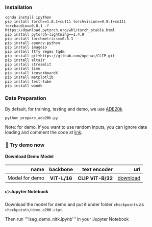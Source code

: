 
### Installation

```
conda install ipython
pip install torch==1.8.1+cu111 torchvision==0.9.1+cu111 torchaudio==0.8.1 -f https://download.pytorch.org/whl/torch_stable.html
pip install pytorch-lightning==1.4.9
pip install torchmetrics==0.5.1
pip install opencv-python
pip install imageio
pip install ftfy regex tqdm
pip install git+https://github.com/openai/CLIP.git
pip install altair
pip install streamlit
pip install timm
pip install tensorboardX
pip install matplotlib
pip install test-tube
pip install wandb
```

### Data Preparation
By default, for training, testing and demo, we use [ADE20k](https://groups.csail.mit.edu/vision/datasets/ADE20K/).

```
python prepare_ade20k.py
```

Note: for demo, if you want to use random inputs, you can ignore data loading and comment the code at [link](https://github.com/isl-org/lang-seg/blob/main/modules/lseg_module.py#L55). 


### 🌻 Try demo now

#### Download Demo Model
<table>
  <thead>
    <tr style="text-align: right;">
      <th>name</th>
      <th>backbone</th>
      <th>text encoder</th>
      <th>url</th>
    </tr>
  </thead>
  <tbody>
    <tr>
       <td>Model for demo</td>
      <th>ViT-L/16</th>
      <th>CLIP ViT-B/32</th>
      <td><a href="https://drive.google.com/file/d/1ayk6NXURI_vIPlym16f_RG3ffxBWHxvb/view?usp=sharing">download</a></td>
    </tr>
  </tbody>
</table>



#### 👉Jupyter Notebook
Download the model for demo and put it under folder `checkpoints` as `checkpoints/demo_e200.ckpt`. 

Then run '''lseg_demo_nltk.ipynb''' in your Jupyter Notebook



